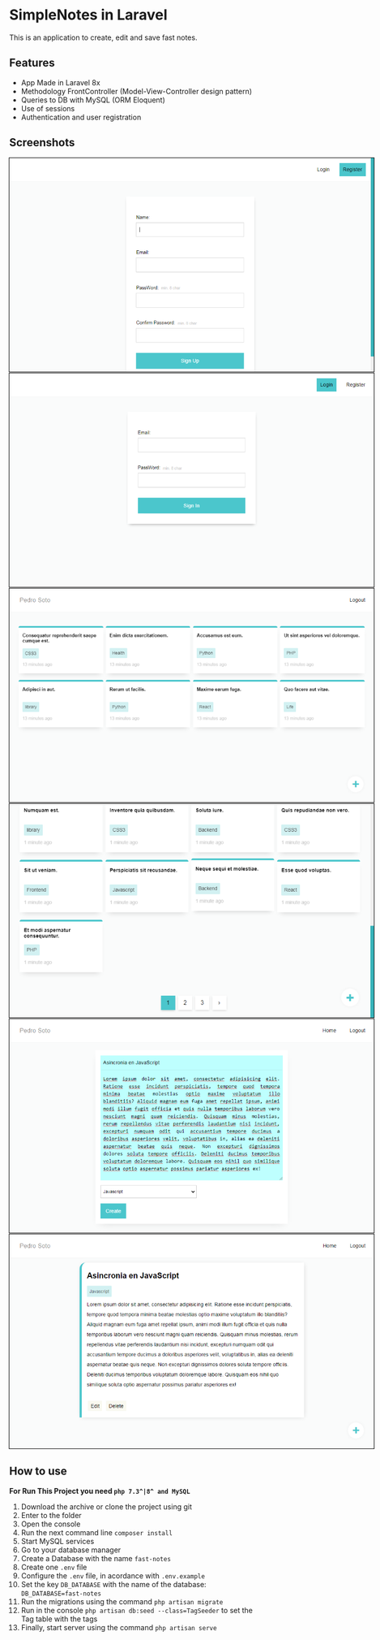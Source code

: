 
# SimpleNotes in Laravel

This is an application to create, edit and save fast notes.
## Features
- App Made in Laravel 8x
- Methodology FrontController (Model-View-Controller design pattern)
- Queries to DB with MySQL (ORM Eloquent)
- Use of sessions
- Authentication and user registration

## Screenshots

<img class="screenshots"  style="object-fit: cover;outline: 1px solid #000;max-width: 720px;"  src="./static/register.png" alt="View register">
<br/>
<img class="screenshots"  style="object-fit: cover;outline: 1px solid #000;max-width: 720px;" src="./static/login.png" alt="View login">
<br/>
<img class="screenshots"  style="object-fit: cover;outline: 1px solid #000;max-width: 720px;" src="./static/home.png" alt="View home">
<br/>
<img class="screenshots" style="object-fit: cover;outline: 1px solid #000;max-width: 720px;"  src="./static/home-2.png" alt="View home">
<br/>
<img class="screenshots"  style="object-fit: cover;outline: 1px solid #000;max-width: 720px;" src="./static/create.png" alt="View create">
<br/>
<img class="screenshots" style="object-fit: cover;outline: 1px solid #000;max-width: 720px;"  src="./static/show.png" alt="View show">

## How to use

**For Run This Project you need `php 7.3^|8^ and MySQL`**

1. Download the archive or clone the project using git
2. Enter to the folder
3. Open the console
4. Run the next command line `composer install`
5. Start MySQL services
6. Go to your database manager
7. Create a Database with the name `fast-notes`
8. Create one `.env` file
9. Configure the `.env` file, in acordance with `.env.example`
10. Set the key `DB_DATABASE` with the name of the database: `DB_DATABASE=fast-notes`
11. Run the migrations using the command `php artisan migrate`
12. Run in the console `php artisan db:seed --class=TagSeeder` to set the Tag table with the tags
13. Finally, start server using the command `php artisan serve`


